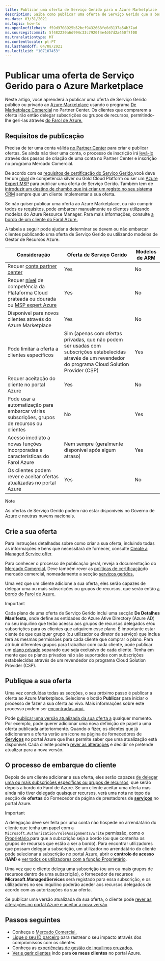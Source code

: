```yaml
---
title: Publicar uma oferta de Serviço Gerido para o Azure Marketplace
description: Saiba como publicar uma oferta de Serviço Gerido que a bordo dos clientes para o Farol de Azure.
ms.date: 03/31/2021
ms.topic: how-to
ms.openlocfilehash: f59d9708925b52bcf9432663fe6d3137a54b37ad
ms.sourcegitcommit: 5f482220a6d994c33c7920f4e4d67d2a450f7f08
ms.translationtype: MT
ms.contentlocale: pt-PT
ms.lasthandoff: 04/08/2021
ms.locfileid: "107107453"
---
```

# <a name="publish-a-managed-service-offer-to-azure-marketplace"></a>Publicar uma oferta de Serviço Gerido para o Azure Marketplace

Neste artigo, você aprenderá a publicar uma oferta de Serviço Gerido público ou privado ao [Azure Marketplace](https://azuremarketplace.microsoft.com) usando o programa [De Marketplace Comercial](../../marketplace/overview.md) no Partner Center. Os clientes que comprarem a oferta irão então delegar subscrições ou grupos de recursos, permitindo-lhe geri-las através [do Farol de Azure.](../overview.md)

## <a name="publishing-requirements"></a>Requisitos de publicação

Precisa de ter uma conta válida [no Partner Center](../../marketplace/create-account.md) para criar e publicar ofertas. Se ainda não tiver uma conta, o processo de inscrição irá [levá-lo](https://aka.ms/joinmarketplace) através dos passos de criação de uma conta no Partner Center e inscrição no programa Mercado Comercial.

De acordo com os [requisitos de certificação do Serviço Gerido,](/legal/marketplace/certification-policies#700-managed-services)você deve ter um [nível](/partner-center/learn-about-competencies) de competência silver ou Gold Cloud Platform ou ser um [Azure Expert MSP](https://partner.microsoft.com/membership/azure-expert-msp) para publicar uma oferta de Serviço Gerido. Também tem de [introduzir um destino de chumbo que irá criar um registo no seu sistema CRM](../../marketplace/plan-managed-service-offer.md#customer-leads) sempre que um cliente implementar a sua oferta.

Se não quiser publicar uma oferta ao Azure Marketplace, ou não cumprir todos os requisitos, pode embarcar manualmente os clientes utilizando modelos do Azure Resource Manager. Para mais informações, consulte [a bordo de um cliente do Farol Azure.](onboard-customer.md)

A tabela a seguir pode ajudar a determinar se devem ou não embarcar clientes publicando uma oferta de Serviço Gerido ou utilizando modelos de Gestor de Recursos Azure.

|**Consideração**  |**Oferta de Serviço Gerido**  |**Modelos de ARM**  |
|---------|---------|---------|
|Requer [conta partner center](../../marketplace/create-account.md)   |Yes         |No        |
|Requer [nível](/partner-center/learn-about-competencies) de competência da Plataforma Cloud prateada ou dourada ou [MSP expert Azure](https://partner.microsoft.com/membership/azure-expert-msp)      |Yes         |No         |
|Disponível para novos clientes através do Azure Marketplace     |Yes     |No       |
|Pode limitar a oferta a clientes específicos     |Sim (apenas com ofertas privadas, que não podem ser usadas com subscrições estabelecidas através de um revendedor do programa Cloud Solution Provider (CSP)         |Yes         |
|Requer aceitação do cliente no portal Azure     |Yes     |No   |
|Pode usar a automatização para embarcar várias subscrições, grupos de recursos ou clientes |No     |Yes    |
|Acesso imediato a novas funções incorporadas e características do Farol Azure     |Nem sempre (geralmente disponível após algum atraso)         |Yes         |
|Os clientes podem rever e aceitar ofertas atualizadas no portal Azure | Yes | No |

> [!NOTE]
> As ofertas de Serviço Gerido podem não estar disponíveis no Governo de Azure e noutras nuvens nacionais.

## <a name="create-your-offer"></a>Crie a sua oferta

Para instruções detalhadas sobre como criar a sua oferta, incluindo todas as informações e bens que necessitará de fornecer, consulte [Create a Managed Service offer](../../marketplace/create-managed-service-offer.md).

Para conhecer o processo de publicação geral, reveja a documentação do [Mercado Comercial.](../../marketplace/overview.md) Deve também rever as [políticas de certificação](/legal/marketplace/certification-policies)do mercado comercial, nomeadamente a secção [serviços geridos.](/legal/marketplace/certification-policies#700-managed-services)

Uma vez que um cliente adicione a sua oferta, eles serão capazes de delegar uma ou mais subscrições ou grupos de recursos, que serão então [a bordo do Farol de Azure.](#the-customer-onboarding-process)

> [!IMPORTANT]
> Cada plano de uma oferta de Serviço Gerido inclui uma secção **De Detalhes Manifesto,** onde define as entidades do Azure Ative Directory (Azure AD) no seu inquilino que terão acesso aos grupos de recursos delegados e/ou subscrições para os clientes que adquirem esse plano. É importante estar ciente de que qualquer grupo (ou utilizador ou diretor de serviço) que inclua terá as mesmas permissões para cada cliente que comprar o plano. Para atribuir diferentes grupos para trabalhar com cada cliente, pode publicar um [plano privado](../../marketplace/private-offers.md) separado que seja exclusivo de cada cliente. Tenha em mente que os planos privados não são suportados com subscrições estabelecidas através de um revendedor do programa Cloud Solution Provider (CSP).

## <a name="publish-your-offer"></a>Publique a sua oferta

Uma vez concluídas todas as secções, o seu próximo passo é publicar a oferta ao Azure Marketplace. Selecione o botão **Publicar** para iniciar o processo de fazer a sua oferta ao vivo. Mais informações sobre este processo podem ser [encontradas aqui.](../../marketplace/review-publish-offer.md)

Pode [publicar uma versão atualizada da sua oferta a](../..//marketplace/partner-center-portal/update-existing-offer.md) qualquer momento. Por exemplo, pode querer adicionar uma nova definição de papel a uma oferta publicada anteriormente. Quando o fizer, os clientes que já adicionaram a oferta verão um ícone na página de fornecedores de [**Serviços**](view-manage-service-providers.md) no portal Azure que lhes permite saber que uma atualização está disponível. Cada cliente poderá [rever as alterações](view-manage-service-providers.md#update-service-provider-offers) e decidir se pretende atualizar para a nova versão. 

## <a name="the-customer-onboarding-process"></a>O processo de embarque do cliente

Depois de um cliente adicionar a sua oferta, eles serão capazes [de delegar uma ou mais subscrições específicas ou grupos de recursos](view-manage-service-providers.md#delegate-resources), que serão depois a bordo do Farol de Azure. Se um cliente aceitar uma oferta mas ainda não tiver delegado quaisquer recursos, verá uma nota no topo da secção de **ofertas** do Fornecedor da página de prestadores de [**serviços**](view-manage-service-providers.md) no portal Azure.

> [!IMPORTANT]
> A delegação deve ser feita por uma conta não hóspede no arrendatário do cliente que tenha um papel com a `Microsoft.Authorization/roleAssignments/write` permissão, como o [Proprietário,](../../role-based-access-control/built-in-roles.md#owner)para que a subscrição seja a bordo (ou que contenha os grupos de recursos que estão a ser a bordo). Para encontrar utilizadores que possam delegar a subscrição, um utilizador no arrendatário do cliente pode selecionar a subscrição no portal Azure, abrir o **controlo de acesso (IAM)** e [ver todos os utilizadores com a função Proprietário](../../role-based-access-control/role-assignments-list-portal.md#list-owners-of-a-subscription).

Uma vez que o cliente delega uma subscrição (ou um ou mais grupos de recursos dentro de uma subscrição), o fornecedor de recursos **Microsoft.ManagedServices** será registado para essa subscrição, e os utilizadores no seu inquilino poderão aceder aos recursos delegados de acordo com as autorizações da sua oferta.

Se publicar uma versão atualizada da sua oferta, o cliente pode [rever as alterações no portal Azure e aceitar a nova versão](view-manage-service-providers.md#update-service-provider-offers).

## <a name="next-steps"></a>Passos seguintes

- Conheça o [Mercado Comercial.](../../marketplace/overview.md)
- [Ligue o seu ID parceiro](partner-earned-credit.md) para rastrear o seu impacto através dos compromissos com os clientes.
- Conheça as [experiências de gestão de inquilinos cruzados.](../concepts/cross-tenant-management-experience.md)
- [Ver e gerir clientes](view-manage-customers.md) indo para **os meus clientes** no portal Azure.
